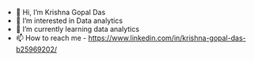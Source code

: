- 👋 Hi, I’m Krishna Gopal Das
- 👀 I’m interested in Data analytics
- 🌱 I’m currently learning data analytics
- 📫 How to reach me - https://www.linkedin.com/in/krishna-gopal-das-b25969202/

<!---
Krishna-KGD/Krishna-KGD is a ✨ special ✨ repository because its `README.md` (this file) appears on your GitHub profile.
You can click the Preview link to take a look at your changes.
--->
